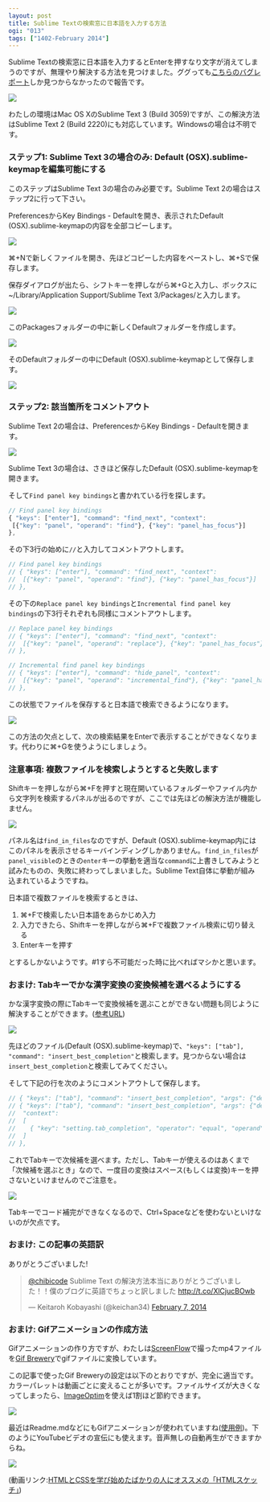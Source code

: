 ```yaml
---
layout: post
title: Sublime Textの検索窓に日本語を入力する方法
ogi: "013"
tags: ["1402-February 2014"]
---
```


Sublime Textの検索窓に日本語を入力するとEnterを押すなり文字が消えてしまうのですが、無理やり解決する方法を見つけました。ググっても[こちらのバグレポート](http://sublimetext.userecho.com/topic/52165-unable-to-finalize-kana-kanji-conversion-in-japanese-in-the-search-box/)しか見つからなかったので報告です。

![](/assets/images/sublime-search-japanese/sublime-japanese-search-input.gif)

わたしの環境はMac OS XのSublime Text 3 (Build 3059)ですが、この解決方法はSublime Text 2 (Build 2220)にも対応しています。Windowsの場合は不明です。

### ステップ1: Sublime Text 3の場合のみ: Default (OSX).sublime-keymapを編集可能にする

このステップはSublime Text 3の場合のみ必要です。Sublime Text 2の場合はステップ2に行って下さい。

PreferencesからKey Bindings - Defaultを開き、表示されたDefault (OSX).sublime-keymapの内容を全部コピーします。

![](/assets/images/sublime-search-japanese/default-key-bindings.png)

&#8984;+Nで新しくファイルを開き、先ほどコピーした内容をペーストし、&#8984;+Sで保存します。

保存ダイアログが出たら、シフトキーを押しながら&#8984;+Gと入力し、ボックスに~/Library/Application Support/Sublime Text 3/Packages/と入力します。

![](/assets/images/sublime-search-japanese/save-location.png)

このPackagesフォルダーの中に新しくDefaultフォルダーを作成します。

![](/assets/images/sublime-search-japanese/default-folder.png)

そのDefaultフォルダーの中にDefault (OSX).sublime-keymapとして保存します。

![](/assets/images/sublime-search-japanese/default-folder-2.png)

### ステップ2: 該当箇所をコメントアウト

Sublime Text 2の場合は、PreferencesからKey Bindings - Defaultを開きます。

![](/assets/images/sublime-search-japanese/default-key-bindings.png)

Sublime Text 3の場合は、さきほど保存したDefault (OSX).sublime-keymapを開きます。

そして`Find panel key bindings`と書かれている行を探します。

~~~javascript
// Find panel key bindings
{ "keys": ["enter"], "command": "find_next", "context":
 [{"key": "panel", "operand": "find"}, {"key": "panel_has_focus"}]
},
~~~

その下3行の始めに`//`と入力してコメントアウトします。

~~~javascript
// Find panel key bindings
// { "keys": ["enter"], "command": "find_next", "context":
//  [{"key": "panel", "operand": "find"}, {"key": "panel_has_focus"}]
// },
~~~

その下の`Replace panel key bindings`と`Incremental find panel key bindings`の下3行それぞれも同様にコメントアウトします。

~~~javascript
// Replace panel key bindings
// { "keys": ["enter"], "command": "find_next", "context":
//  [{"key": "panel", "operand": "replace"}, {"key": "panel_has_focus"}]
// },
~~~

~~~javascript
// Incremental find panel key bindings
// { "keys": ["enter"], "command": "hide_panel", "context":
//  [{"key": "panel", "operand": "incremental_find"}, {"key": "panel_has_focus"}]
// },
~~~

この状態でファイルを保存すると日本語で検索できるようになります。

![](/assets/images/sublime-search-japanese/sublime-japanese-search-input-success.gif)

この方法の欠点として、次の検索結果をEnterで表示することができなくなります。代わりに&#8984;+Gを使うようにしましょう。

### 注意事項: 複数ファイルを検索しようとすると失敗します

Shiftキーを押しながら&#8984;+Fを押すと現在開いているフォルダーやファイル内から文字列を検索するパネルが出るのですが、ここでは先ほどの解決方法が機能しません。

![](/assets/images/sublime-search-japanese/find-all.png)

パネル名は`find_in_files`なのですが、Default (OSX).sublime-keymap内にはこのパネルを表示させるキーバインディングしかありません。`find_in_files`が`panel_visible`のときの`enter`キーの挙動を適当な`command`に上書きしてみようと試みたものの、失敗に終わってしまいました。Sublime Text自体に挙動が組み込まれているようですね。

日本語で複数ファイルを検索するときは、

1. &#8984;+Fで検索したい日本語をあらかじめ入力
2. 入力できたら、Shiftキーを押しながら&#8984;+Fで複数ファイル検索に切り替える
3. Enterキーを押す

とするしかないようです。#1すら不可能だった時に比べればマシかと思います。

### おまけ: Tabキーでかな漢字変換の変換候補を選べるようにする

かな漢字変換の際にTabキーで変換候補を選ぶことができない問題も同じように解決することができます。([参考URL](http://kazshu.hatenablog.com/entry/20120718/1342623780))

![](/assets/images/sublime-search-japanese/sublime-japanese-select.gif)

先ほどのファイル(Default (OSX).sublime-keymap)で、`"keys": ["tab"], "command": "insert_best_completion"`と検索します。見つからない場合は`insert_best_completion`と検索してみてください。

そして下記の行を次のようにコメントアウトして保存します。

~~~javascript
// { "keys": ["tab"], "command": "insert_best_completion", "args": {"default": "\t", "exact": true} },
// { "keys": ["tab"], "command": "insert_best_completion", "args": {"default": "\t", "exact": false},
//  "context":
//  [
//    { "key": "setting.tab_completion", "operator": "equal", "operand": true }
//  ]
// },
~~~

これでTabキーで次候補を選べます。ただし、Tabキーが使えるのはあくまで「次候補を選ぶとき」なので、一度目の変換はスペース(もしくは変換)キーを押さないといけませんのでご注意を。

![](/assets/images/sublime-search-japanese/sublime-japanese-select-success.gif)

Tabキーでコード補完ができなくなるので、Ctrl+Spaceなどを使わないといけないのが欠点です。

### おまけ: この記事の英語訳

ありがとうございました!

<blockquote class="twitter-tweet" lang="en"><p><a href="https://twitter.com/chibicode">@chibicode</a> Sublime Text の解決方法本当にありがとうございました！！僕のブログに英語でちょっと訳しました <a href="http://t.co/XlCjucBOwb">http://t.co/XlCjucBOwb</a></p>&mdash; Keitaroh Kobayashi (@keichan34) <a href="https://twitter.com/keichan34/statuses/431649160165466113">February 7, 2014</a></blockquote>

### おまけ: Gifアニメーションの作成方法

Gifアニメーションの作り方ですが、わたしは[ScreenFlow](http://www.telestream.net/screenflow/overview.htm)で撮ったmp4ファイルを[Gif Brewery](http://gifbrewery.com/)でgifファイルに変換しています。

この記事で使ったGif Breweryの設定は以下のとおりですが、完全に適当です。カラーパレットは動画ごとに変えることが多いです。ファイルサイズが大きくなってしまったら、[ImageOptim](http://imageoptim.com/)を使えば1割ほど節約できます。

![](/assets/images/sublime-search-japanese/gif-brewery.png)

最近はReadme.mdなどにもGifアニメーションが使われていますね([使用例](https://github.com/fphilipe/PHFComposeBarView))。下のようにYouTubeビデオの宣伝にも使えます。音声無しの自動再生ができますからね。

![](http://f.cl.ly/items/2x0g0g3O1n2A180Y3I1s/video.gif)

(動画リンク:[HTMLとCSSを学び始めたばかりの人にオススメの「HTMLスケッチ」](/post/73885599344/html-css-html-by-ellekasai/))
